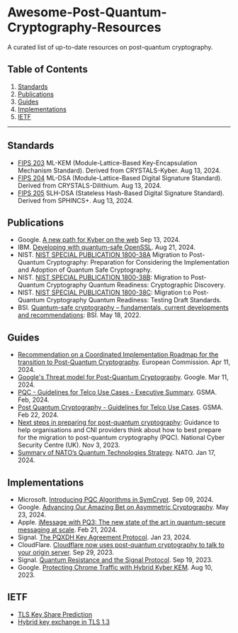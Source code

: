 # Awesome-Post-Quantum-Cryptography-Resources
A curated list of up-to-date resources on post-quantum cryptography.



## Table of Contents
1. [Standards](#standards)
2. [Publications](#publications)
3. [Guides](#guides)
4. [Implementations](#implementations)
5. [IETF](#ietf)


---

## Standards
- [FIPS 203](https://nvlpubs.nist.gov/nistpubs/FIPS/NIST.FIPS.203.pdf) ML-KEM (Module-Lattice-Based Key-Encapsulation Mechanism Standard). Derived from CRYSTALS-Kyber. Aug 13, 2024.
- [FIPS 204](https://nvlpubs.nist.gov/nistpubs/FIPS/NIST.FIPS.204.pdf) ML-DSA (Module-Lattice-Based Digital Signature Standard). Derived from CRYSTALS-Dilithium. Aug 13, 2024.
- [FIPS 205](https://nvlpubs.nist.gov/nistpubs/FIPS/NIST.FIPS.205.pdf) SLH-DSA (Stateless Hash-Based Digital Signature Standard). Derived from SPHINCS+. Aug 13, 2024.

## Publications
- Google. [A new path for Kyber on the web](https://security.googleblog.com/2024/09/a-new-path-for-kyber-on-web.html) Sep 13, 2024.
- IBM. [Developing with quantum-safe OpenSSL](https://developer.ibm.com/tutorials/awb-quantum-safe-openssl/). Aug 21, 2024.
- NIST. [NIST SPECIAL PUBLICATION 1800-38A](https://www.nccoe.nist.gov/sites/default/files/2023-04/pqc-migration-nist-sp-1800-38a-preliminary-draft.pdf) Migration to Post-Quantum Cryptography: Preparation for Considering the Implementation and Adoption of Quantum Safe Cryptography.
- NIST. [NIST SPECIAL PUBLICATION 1800-38B](https://www.nccoe.nist.gov/sites/default/files/2023-12/pqc-migration-nist-sp-1800-38b-preliminary-draft.pdf): Migration to Post-Quantum Cryptography Quantum Readiness: Cryptographic Discovery.
- NIST. [NIST SPECIAL PUBLICATION 1800-38C](https://www.nccoe.nist.gov/sites/default/files/2023-12/pqc-migration-nist-sp-1800-38c-preliminary-draft.pdf): Migration t:o Post-Quantum Cryptography Quantum Readiness: Testing Draft Standards.
- BSI. [Quantum-safe cryptography – fundamentals, current developments and recommendations](https://www.bsi.bund.de/SharedDocs/Downloads/EN/BSI/Publications/Brochure/quantum-safe-cryptography.pdf?__blob=publicationFile&v=6): BSI. May 18, 2022.

## Guides
- [Recommendation on a Coordinated Implementation Roadmap for the transition to Post-Quantum Cryptography](https://digital-strategy.ec.europa.eu/en/library/recommendation-coordinated-implementation-roadmap-transition-post-quantum-cryptography). European Commission. Apr 11, 2024.
- [Google's Threat model for Post-Quantum Cryptography](https://bughunters.google.com/blog/5108747984306176/google-s-threat-model-for-post-quantum-cryptography). Google. Mar 11, 2024.
- [PQC - Guidelines for Telco Use Cases - Executive Summary](https://www.gsma.com/newsroom/wp-content/uploads//PQC-Guidelines-for-Telco-Use-Cases-Executive-Summary.pdf). GSMA. Feb, 2024.
- [Post Quantum Cryptography - Guidelines for Telco Use Cases](https://www.gsma.com/newsroom/wp-content/uploads//PQ.03-Post-Quantum-Cryptography-Guidelines-for-Telecom-Use-v1.0.pdf). GSMA. Feb 22, 2024.
- [Next steps in preparing for post-quantum cryptography](https://www.ncsc.gov.uk/whitepaper/next-steps-preparing-for-post-quantum-cryptography): Guidance to help organisations and CNI providers think about how to best prepare for the migration to post-quantum cryptography (PQC). National Cyber Security Centre (UK). Nov 3, 2023.
- [Summary of NATO’s Quantum Technologies Strategy](https://www.nato.int/cps/en/natohq/official_texts_221777.htm). NATO. Jan 17, 2024.

## Implementations
- Microsoft. [Introducing PQC Algorithms in SymCrypt](https://techcommunity.microsoft.com/t5/security-compliance-and-identity/microsoft-s-quantum-resistant-cryptography-is-here/ba-p/4238780). Sep 09, 2024.
- Google. [Advancing Our Amazing Bet on Asymmetric Cryptography](https://blog.chromium.org/2024/05/advancing-our-amazing-bet-on-asymmetric.html). May 23, 2024.
- Apple. [iMessage with PQ3: The new state of the art in quantum-secure messaging at scale](https://security.apple.com/blog/imessage-pq3/). Feb 21, 2024.
- Signal. [The PQXDH Key Agreement Protocol](https://signal.org/docs/specifications/pqxdh/pqxdh.pdf). Jan 23, 2024.
- CloudFlare. [Cloudflare now uses post-quantum cryptography to talk to your origin server](https://blog.cloudflare.com/post-quantum-to-origins). Sep 29, 2023.
- Signal. [Quantum Resistance and the Signal Protocol](https://signal.org/blog/pqxdh/). Sep 19, 2023.
- Google. [Protecting Chrome Traffic with Hybrid Kyber KEM](https://blog.chromium.org/2023/08/protecting-chrome-traffic-with-hybrid.html). Aug 10, 2023.

## IETF
- [TLS Key Share Prediction](https://datatracker.ietf.org/doc/draft-ietf-tls-key-share-prediction)
- [Hybrid key exchange in TLS 1.3](https://datatracker.ietf.org/doc/html/draft-ietf-tls-hybrid-design)
